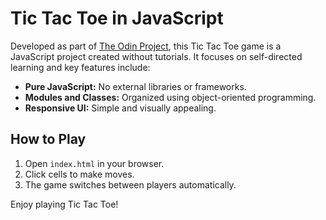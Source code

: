 # Tic Tac Toe in JavaScript

Developed as part of [The Odin Project](https://www.theodinproject.com/lessons/node-path-javascript-tic-tac-toe), this Tic Tac Toe game is a JavaScript project created without tutorials. It focuses on self-directed learning and key features include:

- **Pure JavaScript:** No external libraries or frameworks.
- **Modules and Classes:** Organized using object-oriented programming.
- **Responsive UI:** Simple and visually appealing.

## How to Play

1. Open `index.html` in your browser.
2. Click cells to make moves.
3. The game switches between players automatically.

Enjoy playing Tic Tac Toe!
